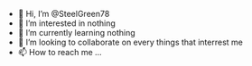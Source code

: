 - 👋 Hi, I’m @SteelGreen78
- 👀 I’m interested in nothing
- 🌱 I’m currently learning nothing
- 💞️ I’m looking to collaborate on every things that interrest me
- 📫 How to reach me ...

<!---
SteelGreen78/SteelGreen78 is a ✨ special ✨ repository because its `README.md` (this file) appears on your GitHub profile.
You can click the Preview link to take a look at your changes.
--->
